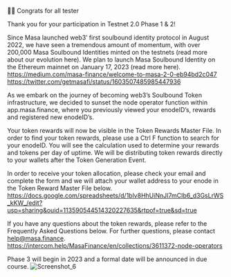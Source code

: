 🎉🎊 Congrats for all tester 

Thank you for your participation in Testnet 2.0 Phase 1 & 2!

Since Masa launched web3’ first soulbound identity protocol in August 2022, we have seen a tremendous amount of momentum, with over 200,000 Masa Soulbound Identities minted on the testnets (read more about our evolution here). We plan to launch Masa Soulbound Identity on the Ethereum mainnet on January 17, 2023 (read more here).
https://medium.com/masa-finance/welcome-to-masa-2-0-eb94bd2c047
https://twitter.com/getmasafi/status/1603507485985447936

As we embark on the journey of becoming web3’s Soulbound Token infrastructure, we decided to sunset the node operator function within app.masa.finance, where you previously viewed your enodeID’s, rewards and registered new enodeID’s. 

Your token rewards will now be visible in the Token Rewards Master File. In order to find your token rewards, please use a Ctrl F function to search for your enodeID. You will see the calculation used to determine your rewards and tokens per day of uptime. We will be distributing token rewards directly to your wallets after the Token Generation Event. 

In order to receive your token allocation, please check your email and complete the form and we will attach your wallet address to your enode in the Token Reward Master File below.
https://docs.google.com/spreadsheets/d/1blv8HhUiNnJI7mCIb6_d3GsLrWS_kKW_/edit?usp=sharing&ouid=113590544514320227635&rtpof=true&sd=true

If you have any questions about the token rewards, please refer to the Frequently Asked Questions below. For further questions, please contact help@masa.finance.
https://intercom.help/MasaFinance/en/collections/3611372-node-operators

Phase 3 will begin in 2023 and a formal date will be announced in due course.
![Screenshot_6](https://github.com/fatalbar/Testnet-validator/assets/81378817/ed6319e9-e02c-4230-aafa-77aa7e9e5575)
